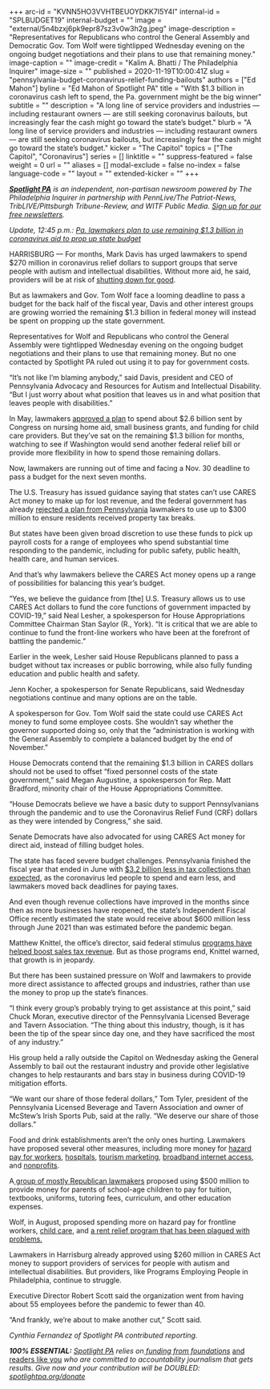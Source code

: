 +++
arc-id = "KVNN5HO3VVHTBEUOYDKK7I5Y4I"
internal-id = "SPLBUDGET19"
internal-budget = ""
image = "external/5n4bzxj6pk9epr87sz3v0w3h2g.jpeg"
image-description = "Representatives for Republicans who control the General Assembly and Democratic Gov. Tom Wolf were tightlipped Wednesday evening on the ongoing budget negotiations and their plans to use that remaining money."
image-caption = ""
image-credit = "Kalim A. Bhatti / The Philadelphia Inquirer"
image-size = ""
published = 2020-11-19T10:00:41Z
slug = "pennsylvania-budget-coronavirus-relief-funding-bailouts"
authors = ["Ed Mahon"]
byline = "Ed Mahon of Spotlight PA"
title = "With $1.3 billion in coronavirus cash left to spend, the Pa. government might be the big winner"
subtitle = ""
description = "A long line of service providers and industries — including restaurant owners — are still seeking coronavirus bailouts, but increasingly fear the cash might go toward the state’s budget."
blurb = "A long line of service providers and industries — including restaurant owners — are still seeking coronavirus bailouts, but increasingly fear the cash might go toward the state’s budget."
kicker = "The Capitol"
topics = ["The Capitol", "Coronavirus"]
series = []
linktitle = ""
suppress-featured = false
weight = 0
url = ""
aliases = []
modal-exclude = false
no-index = false
language-code = ""
layout = ""
extended-kicker = ""
+++

<a href="https://www.spotlightpa.org/"><i><b>Spotlight PA</b></i></a><i> is an independent, non-partisan newsroom powered by The Philadelphia Inquirer in partnership with PennLive/The Patriot-News, TribLIVE/Pittsburgh Tribune-Review, and WITF Public Media. </i><a href="https://www.spotlightpa.org/newsletters"><i>Sign up for our free newsletters</i></a><i>.</i>

<i>Update, 12:45 p.m.: </i><a href="https://www.spotlightpa.org/news/2020/11/pennsylvania-budget-coronavirus-relief-aid-restaurants-providers/" target=_blank><i>Pa. lawmakers plan to use remaining $1.3 billion in coronavirus aid to prop up state budget</i></a>

HARRISBURG — For months, Mark Davis has urged lawmakers to spend $270 million in coronavirus relief dollars to support groups that serve people with autism and intellectual disabilities. Without more aid, he said, providers will be at risk of <a href="https://www.spotlightpa.org/news/2020/09/pa-coronavirus-budget-human-services-mental-health-cuts-fear/">shutting down for good</a>.

But as lawmakers and Gov. Tom Wolf face a looming deadline to pass a budget for the back half of the fiscal year, Davis and other interest groups are growing worried the remaining $1.3 billion in federal money will instead be spent on propping up the state government.

Representatives for Wolf and Republicans who control the General Assembly were tightlipped Wednesday evening on the ongoing budget negotiations and their plans to use that remaining money. But no one contacted by Spotlight PA ruled out using it to pay for government costs.

“It’s not like I’m blaming anybody,” said Davis, president and CEO of Pennsylvania Advocacy and Resources for Autism and Intellectual Disability. “But I just worry about what position that leaves us in and what position that leaves people with disabilities.”

In May, lawmakers <a href="https://www.spotlightpa.org/news/2020/05/pennsylvania-short-term-budget-passes-wolf/">approved a plan</a> to spend about $2.6 billion sent by Congress on nursing home aid, small business grants, and funding for child care providers. But they’ve sat on the remaining $1.3 billion for months, watching to see if Washington would send another federal relief bill or provide more flexibility in how to spend those remaining dollars.

Now, lawmakers are running out of time and facing a Nov. 30 deadline to pass a budget for the next seven months.

<script src="https://www.spotlightpa.org/embed.js" async></script><div data-spl-embed-version="1" data-spl-src="https://www.spotlightpa.org/embeds/donate/?teaser_text=Spotlight%20PA%20provides%20essential%2C%20public-service%20journalism%20thanks%20to%20its%20dedicated%20and%20passionate%20members.%20%3Cb%3EJoin%20today%20and%20we'll%20DOUBLE%20your%20gift.%3C%2Fb%3E&cta_text=YES%2C%20DOUBLE%20MY%20GIFT&eyebrow_text=BECOME%20A%20MEMBER"></div>

The U.S. Treasury has issued guidance saying that states can’t use CARES Act money to make up for lost revenue, and the federal government has already <a href="https://www.spotlightpa.org/news/2020/11/pennsylvania-budget-property-tax-relief-coronavirus-relief-funding/">rejected a plan from Pennsylvania</a> lawmakers to use up to $300 million to ensure residents received property tax breaks.

But states have been given broad discretion to use these funds to pick up payroll costs for a range of employees who spend substantial time responding to the pandemic, including for public safety, public health, health care, and human services.

And that’s why lawmakers believe the CARES Act money opens up a range of possibilities for balancing this year’s budget.

“Yes, we believe the guidance from [the] U.S. Treasury allows us to use CARES Act dollars to fund the core functions of government impacted by COVID-19,” said Neal Lesher, a spokesperson for House Appropriations Committee Chairman Stan Saylor (R., York). “It is critical that we are able to continue to fund the front-line workers who have been at the forefront of battling the pandemic.”

Earlier in the week, Lesher said House Republicans planned to pass a budget without tax increases or public borrowing, while also fully funding education and public health and safety.

Jenn Kocher, a spokesperson for Senate Republicans, said Wednesday negotiations continue and many options are on the table.

A spokesperson for Gov. Tom Wolf said the state could use CARES Act money to fund some employee costs. She wouldn’t say whether the governor supported doing so, only that the “administration is working with the General Assembly to complete a balanced budget by the end of November.”

House Democrats contend that the remaining $1.3 billion in CARES dollars should not be used to offset “fixed personnel costs of the state government,” said Megan Augustine, a spokesperson for Rep. Matt Bradford, minority chair of the House Appropriations Committee.

“House Democrats believe we have a basic duty to support Pennsylvanians through the pandemic and to use the Coronavirus Relief Fund (CRF) dollars as they were intended by Congress,” she said.

Senate Democrats have also advocated for using CARES Act money for direct aid, instead of filling budget holes.

The state has faced severe budget challenges. Pennsylvania finished the fiscal year that ended in June with <a href="https://web.archive.org/web/20210607155624/https://www.revenue.pa.gov/GeneralTaxInformation/News%20and%20Statistics/ReportsStats/MRR/Documents/2020/2020_06_mrr.pdf">$3.2 billion less in tax collections than expected</a>, as the coronavirus led people to spend and earn less, and lawmakers moved back deadlines for paying taxes.

And even though revenue collections have improved in the months since then as more businesses have reopened, the state’s Independent Fiscal Office recently estimated the state would receive about $600 million less through June 2021 than was estimated before the pandemic began.

Matthew Knittel, the office’s director, said federal stimulus <a href="https://web.archive.org/20201119142227/https://www.youtube.com/watch?v=doYESRA1V_Y">programs have helped boost sales tax revenue</a>. But as those programs end, Knittel warned, that growth is in jeopardy.

But there has been sustained pressure on Wolf and lawmakers to provide more direct assistance to affected groups and industries, rather than use the money to prop up the state’s finances.

“I think every group’s probably trying to get assistance at this point,” said Chuck Moran, executive director of the Pennsylvania Licensed Beverage and Tavern Association. “The thing about this industry, though, is it has been the tip of the spear since day one, and they have sacrificed the most of any industry.”

His group held a rally outside the Capitol on Wednesday asking the General Assembly to bail out the restaurant industry and provide other legislative changes to help restaurants and bars stay in business during COVID-19 mitigation efforts.

“We want our share of those federal dollars,” Tom Tyler, president of the Pennsylvania Licensed Beverage and Tavern Association and owner of McStew’s Irish Sports Pub, said at the rally. “We deserve our share of those dollars.”

Food and drink establishments aren’t the only ones hurting. Lawmakers have proposed several other measures, including more money for <a href="https://web.archive.org/20201119142249/https://www.legis.state.pa.us/cfdocs/Legis/CSM/showMemoPublic.cfm?chamber=H&SPick=20190&cosponId=32533">hazard pay for workers</a>, <a href="https://web.archive.org/20201119153720/https://www.legis.state.pa.us/cfdocs/Legis/CSM/showMemoPublic.cfm?chamber=S&SPick=20190&cosponId=32069">hospitals</a>, <a href="https://web.archive.org/20201024011518/https://www.legis.state.pa.us/cfdocs/Legis/CSM/showMemoPublic.cfm?chamber=H&SPick=20190&cosponId=32359">tourism marketing</a>, <a href="https://web.archive.org/20201001135703/https://www.legis.state.pa.us/cfdocs/Legis/CSM/showMemoPublic.cfm?chamber=H&SPick=20190&cosponId=32181">broadband internet access</a>, and <a href="https://web.archive.org/20201026132812/https://www.legis.state.pa.us/cfdocs/Legis/CSM/showMemoPublic.cfm?chamber=S&SPick=20190&cosponId=31997">nonprofits</a>.

<script src="https://www.spotlightpa.org/embed.js" async></script><div data-spl-embed-version="1" data-spl-src="https://www.spotlightpa.org/embeds/newsletter/"></div>

A<a href="https://web.archive.org/20200928190315/https://www.legis.state.pa.us/cfdocs/billInfo/bill_history.cfm?syear=2019&sind=0&body=H&type=B&bn=2696"> group of mostly Republican lawmakers</a> proposed using $500 million to provide money for parents of school-age children to pay for tuition, textbooks, uniforms, tutoring fees, curriculum, and other education expenses.

Wolf, in August, proposed spending more on hazard pay for frontline workers, <a href="https://www.spotlightpa.org/news/2020/10/pa-child-care-center-closures-coronavirus-federal-aid/">child care</a>, and <a href="https://www.spotlightpa.org/news/2020/08/pa-evictions-ban-rental-assistance-program-coronavirus-flaws/">a rent relief program that has been plagued with problems.</a>

Lawmakers in Harrisburg already approved using $260 million in CARES Act money to support providers of services for people with autism and intellectual disabilities. But providers, like Programs Employing People in Philadelphia, continue to struggle.

Executive Director Robert Scott said the organization went from having about 55 employees before the pandemic to fewer than 40.

“And frankly, we’re about to make another cut,” Scott said.

<i>Cynthia Fernandez of Spotlight PA contributed reporting.</i>

<i><b>100% ESSENTIAL:</b></i><i> </i><a href="https://www.spotlightpa.org/"><i>Spotlight PA</i></a><i> relies on</i><a href="https://www.spotlightpa.org/support"><i> funding from foundations</i></a><i> </i><a href="https://www.spotlightpa.org/support">and readers like you</a><i> who are committed to accountability journalism that gets results. Give now and your contribution will be DOUBLED: </i><a href="https://www.spotlightpa.org/donate"><i>spotlightpa.org/donate</i></a>
